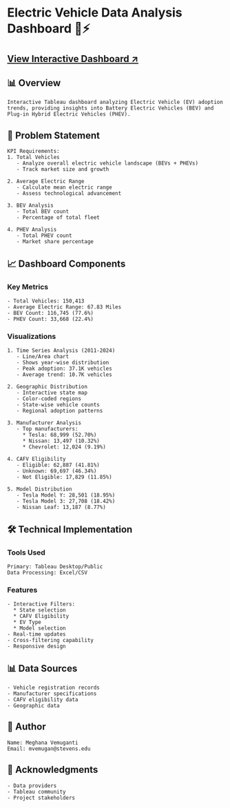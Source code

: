 # Electric Vehicle Data Analysis Dashboard 🚗⚡
## [View Interactive Dashboard ↗️](https://public.tableau.com/app/profile/meghana.vemuganti/viz/ElectricalVehicleAnalysis_17315385894110/Dashboard1)


## 📊 Overview
```
Interactive Tableau dashboard analyzing Electric Vehicle (EV) adoption trends, providing insights into Battery Electric Vehicles (BEV) and Plug-in Hybrid Electric Vehicles (PHEV).

```

## 🎯 Problem Statement

```
KPI Requirements:
1. Total Vehicles
   - Analyze overall electric vehicle landscape (BEVs + PHEVs)
   - Track market size and growth

2. Average Electric Range
   - Calculate mean electric range
   - Assess technological advancement

3. BEV Analysis
   - Total BEV count
   - Percentage of total fleet

4. PHEV Analysis
   - Total PHEV count
   - Market share percentage
```

## 📈 Dashboard Components

### Key Metrics
```
- Total Vehicles: 150,413
- Average Electric Range: 67.83 Miles
- BEV Count: 116,745 (77.6%)
- PHEV Count: 33,668 (22.4%)
```

### Visualizations

```
1. Time Series Analysis (2011-2024)
   - Line/Area chart
   - Shows year-wise distribution
   - Peak adoption: 37.1K vehicles
   - Average trend: 10.7K vehicles

2. Geographic Distribution
   - Interactive state map
   - Color-coded regions
   - State-wise vehicle counts
   - Regional adoption patterns

3. Manufacturer Analysis
   - Top manufacturers:
     * Tesla: 68,999 (52.70%)
     * Nissan: 13,497 (10.32%)
     * Chevrolet: 12,024 (9.19%)

4. CAFV Eligibility
   - Eligible: 62,887 (41.81%)
   - Unknown: 69,697 (46.34%)
   - Not Eligible: 17,829 (11.85%)

5. Model Distribution
   - Tesla Model Y: 28,501 (18.95%)
   - Tesla Model 3: 27,708 (18.42%)
   - Nissan Leaf: 13,187 (8.77%)
```

## 🛠️ Technical Implementation

### Tools Used
```
Primary: Tableau Desktop/Public
Data Processing: Excel/CSV
```

### Features
```
- Interactive Filters:
  * State selection
  * CAFV Eligibility
  * EV Type
  * Model selection
- Real-time updates
- Cross-filtering capability
- Responsive design
```


## 📊 Data Sources
```
- Vehicle registration records
- Manufacturer specifications
- CAFV eligibility data
- Geographic data
```


## 👥 Author
```
Name: Meghana Vemuganti
Email: mvemugan@stevens.edu
```


## 🙏 Acknowledgments
```
- Data providers
- Tableau community
- Project stakeholders
```

